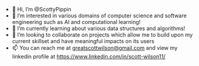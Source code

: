 - 👋 Hi, I’m @ScottyPippin
- 👀 I’m interested in various domains of computer science and software engineering such as AI and computational learning!
- 🌱 I’m currently learning about various data structures and algorithms!
- 💞️ I’m looking to collaborate on projects which allow me to build upon my current skillset and have meaningful impacts on its users
- 📫 You can reach me at greatscottwilson@gmail.com and view my linkedin profile at https://www.linkedin.com/in/scott-wilson11/

<!---
ScottyPippin/ScottyPippin is a ✨ special ✨ repository because its `README.md` (this file) appears on your GitHub profile.
You can click the Preview link to take a look at your changes.
--->
